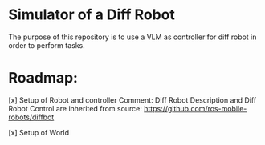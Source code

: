 # Simulator of a Diff Robot
The purpose of this repository is to use a VLM as controller for diff robot in order to perform tasks.

# Roadmap:
[x] Setup of Robot and controller
Comment:  Diff Robot Description and Diff Robot Control are inherited from source: https://github.com/ros-mobile-robots/diffbot

[x] Setup of World 

